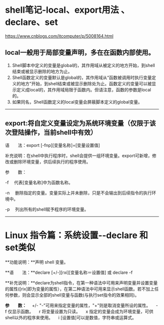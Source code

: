 # shell笔记-local、export用法 、declare、set
https://www.cnblogs.com/itcomputer/p/5008164.html

## local一般用于局部变量声明，多在在函数内部使用。

1. Shell脚本中定义的变量是global的，其作用域从被定义的地方开始，到shell结束或被显示删除的地方为止。 
2. Shell函数定义的变量默认是global的，其作用域从“函数被调用时执行变量定义的地方”开始，到shell结束或被显示删除处为止。函数定义的变量可以被显示定义成local的，其作用域局限于函数内。但请注意，函数的参数是local的。  
3. 如果同名，Shell函数定义的local变量会屏蔽脚本定义的global变量。 

---

## export:将自定义变量设定为系统环境变量（仅限于该次登陆操作，当前shell中有效）   

语　　法：export [-fnp][变量名称]=[变量设置值]   

补充说明：在shell中执行程序时，shell会提供一组环境变量。export可新增，修改或删除环境变量，供后续执行的程序使用。  

 参　　数：    

 -f 　代表[变量名称]中为函数名称。 　 

 -n 　删除指定的变量。变量实际上并未删除，只是不会输出到后续指令的执行环境中。 

 -p 　列出所有的shell赋予程序的环境变量。

---

# Linux 指令篇：系统设置--declare 和set类似

**功能说明：**声明 shell 变量。

**语　　法：**declare [+/-][rxi][变量名称＝设置值] 或 declare -f

**补充说明：**declare为shell指令，在第一种语法中可用来声明变量并设置变量的属性([rix]即为变量的属性），在第二种语法中可用来显示shell函数。若不加上任何参数，则会显示全部的shell变量与函数(与执行set指令的效果相同)。

**参　　数：**
　+/- "-"可用来指定变量的属性，"+"则是取消变量所设的属性。 
　-f 仅显示函数。 
　r 将变量设置为只读。 
　x 指定的变量会成为环境变量，可供shell以外的程序来使用。 
　i [设置值]可以是数值，字符串或运算式。